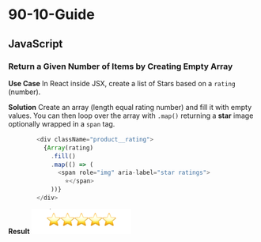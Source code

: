 # 90-10-Guide

## JavaScript

### Return a Given Number of Items by Creating Empty Array

**Use Case**
In React inside JSX, create a list of Stars based on a `rating` (number).

**Solution**
Create an array (length equal rating number) and fill it with empty values. You can then loop over the array with ` .map() `  returning a **star** image optionally wrapped in a  ` span `  tag.

```javascript
        <div className="product__rating">
          {Array(rating)
            .fill()
            .map(() => (
              <span role="img" aria-label="star ratings">
                ⭐</span>
            ))}
        </div>
```

**Result**
![Star-Rating](./img/Star-Rating.png)
